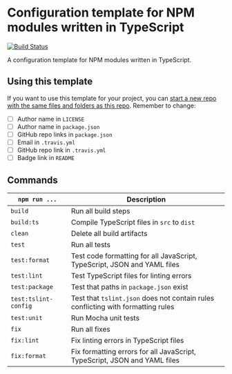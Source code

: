 # Configuration template for NPM modules written in TypeScript

[![Build Status](https://travis-ci.com/MaximeKjaer/ts-npm-template.svg?token=soqG4sgcMQUgpCtPSUUr&branch=master)](https://travis-ci.com/MaximeKjaer/ts-npm-template)

A configuration template for NPM modules written in TypeScript.

## Using this template
If you want to use this template for your project, you can [start a new repo with the same files and folders as this repo](https://github.com/MaximeKjaer/ts-npm-template/generate). Remember to change:

- [ ] Author name in `LICENSE`
- [ ] Author name in `package.json`
- [ ] GitHub repo links in `package.json`
- [ ] Email in `.travis.yml`
- [ ] GitHub repo link in `.travis.yml`
- [ ] Badge link in `README`

## Commands

| `npm run ...`        | Description                                                                      |
| -------------------- | -------------------------------------------------------------------------------- |
| `build`              | Run all build steps                                                              |
| `build:ts`           | Compile TypeScript files in `src` to `dist`                                      |
| `clean`              | Delete all build artifacts                                                       |
| `test`               | Run all tests                                                                    |
| `test:format`        | Test code formatting for all JavaScript, TypeScript, JSON and YAML files         |
| `test:lint`          | Test TypeScript files for linting errors                                         |
| `test:package`       | Test that paths in `package.json` exist                                          |
| `test:tslint-config` | Test that `tslint.json` does not contain rules conflicting with formatting rules |
| `test:unit`          | Run Mocha unit tests                                                             |
| `fix`                | Run all fixes                                                                    |
| `fix:lint`           | Fix linting errors in TypeScript files                                           |
| `fix:format`         | Fix formatting errors for all JavaScript, TypeScript, JSON and YAML files        |
